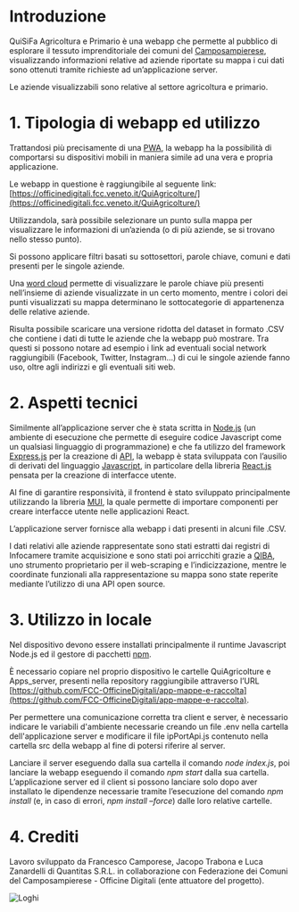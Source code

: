 # Introduzione

QuiSiFa Agricoltura e Primario è una webapp che permette al pubblico di esplorare il tessuto imprenditoriale dei comuni del [Camposampierese](https://www.fcc.veneto.it), visualizzando informazioni relative ad aziende riportate su mappa i cui dati sono ottenuti tramite richieste ad un’applicazione server.

Le aziende visualizzabili sono relative al settore agricoltura e primario.


# 1. Tipologia di webapp ed utilizzo

Trattandosi più precisamente di una [PWA](https://it.wikipedia.org/wiki/Progressive_Web_App), la webapp ha la possibilità di comportarsi su dispositivi mobili in maniera simile ad una vera e propria applicazione.

Le webapp in questione è raggiungibile al seguente link: [https://officinedigitali.fcc.veneto.it/QuiAgricolture/](https://officinedigitali.fcc.veneto.it/QuiAgricolture/)

Utilizzandola, sarà possibile selezionare un punto sulla mappa per visualizzare le informazioni di un’azienda (o di più aziende, se si trovano nello stesso punto).

Si possono applicare filtri basati su sottosettori, parole chiave, comuni e dati presenti per le singole aziende.

Una [word cloud](https://it.wikipedia.org/wiki/Nuvola_di_etichette) permette di visualizzare le parole chiave più presenti nell’insieme di aziende visualizzate in un certo momento, mentre i colori dei punti visualizzati su mappa determinano le sottocategorie di appartenenza delle relative aziende.

Risulta possibile scaricare una versione ridotta del dataset in formato .CSV che contiene i dati di tutte le aziende che la webapp può mostrare. Tra questi si possono notare ad esempio i link ad eventuali social network raggiungibili (Facebook, Twitter, Instagram…) di cui le singole aziende fanno uso, oltre agli indirizzi e gli eventuali siti web.


# 2. Aspetti tecnici

Similmente all’applicazione server che è stata scritta in [Node.js](https://nodejs.org/it/) (un ambiente di esecuzione che permette di eseguire codice Javascript come un qualsiasi linguaggio di programmazione) e che fa utilizzo del framework [Express.js](https://expressjs.com/it/) per la creazione di [API](https://it.wikipedia.org/wiki/Application_programming_interface), la webapp è stata sviluppata con l’ausilio di derivati del linguaggio [Javascript](https://www.javascript.com/), in particolare della libreria [React.js](https://it.reactjs.org/) pensata per la creazione di interfacce utente.

Al fine di garantire responsività, il frontend è stato sviluppato principalmente utilizzando la libreria [MUI](https://mui.com/), la quale permette di importare componenti per creare interfacce utente nelle applicazioni React.

L’applicazione server fornisce alla webapp i dati presenti in alcuni file .CSV.

I dati relativi alle aziende rappresentate sono stati estratti dai registri di Infocamere tramite acquisizione e sono stati poi arricchiti grazie a [QIBA](https://www.quantitas.it/it/prodotti/qiba/), uno strumento proprietario per il web-scraping e l’indicizzazione, mentre le coordinate funzionali alla rappresentazione su mappa sono state reperite mediante l’utilizzo di una API open source.

# 3. Utilizzo in locale

Nel dispositivo devono essere installati principalmente il runtime Javascript Node.js ed il gestore di pacchetti [npm](https://www.nodeacademy.it/cose-npm-installazione-locale-globale-aggiornamento).

È necessario copiare nel proprio dispositivo le cartelle QuiAgricolture e Apps_server, presenti nella repository raggiungibile attraverso l’URL [https://github.com/FCC-OfficineDigitali/app-mappe-e-raccolta](https://github.com/FCC-OfficineDigitali/app-mappe-e-raccolta).

Per permettere una comunicazione corretta tra client e server, è necessario indicare le variabili d'ambiente necessarie creando un file .env nella cartella dell'applicazione server e modificare il file ipPortApi.js contenuto nella cartella src della webapp al fine di potersi riferire al server.

Lanciare il server eseguendo dalla sua cartella il comando _node index.js_, poi lanciare la webapp eseguendo il comando _npm start_ dalla sua cartella. L’applicazione server ed il client si possono lanciare solo dopo aver installato le dipendenze necessarie tramite l’esecuzione del comando _npm install_ (e, in caso di errori, _npm install –force_) dalle loro relative cartelle.


# 4. Crediti

Lavoro sviluppato da Francesco Camporese, Jacopo Trabona e Luca Zanardelli di Quantitas S.R.L. in collaborazione con Federazione dei Comuni del Camposampierese - Officine Digitali (ente attuatore del progetto).


![Loghi](/mergedLogos.png)